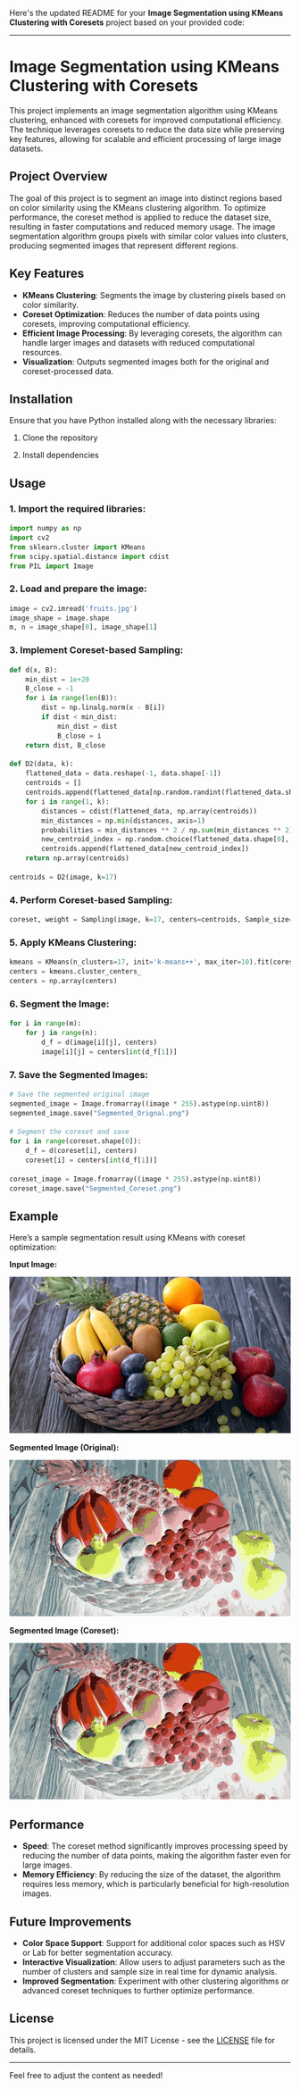 Here's the updated README for your **Image Segmentation using KMeans Clustering with Coresets** project based on your provided code:

---

# Image Segmentation using KMeans Clustering with Coresets

This project implements an image segmentation algorithm using KMeans clustering, enhanced with coresets for improved computational efficiency. The technique leverages coresets to reduce the data size while preserving key features, allowing for scalable and efficient processing of large image datasets.

## Project Overview

The goal of this project is to segment an image into distinct regions based on color similarity using the KMeans clustering algorithm. To optimize performance, the coreset method is applied to reduce the dataset size, resulting in faster computations and reduced memory usage. The image segmentation algorithm groups pixels with similar color values into clusters, producing segmented images that represent different regions.

## Key Features

- **KMeans Clustering**: Segments the image by clustering pixels based on color similarity.
- **Coreset Optimization**: Reduces the number of data points using coresets, improving computational efficiency.
- **Efficient Image Processing**: By leveraging coresets, the algorithm can handle larger images and datasets with reduced computational resources.
- **Visualization**: Outputs segmented images both for the original and coreset-processed data.

## Installation

Ensure that you have Python installed along with the necessary libraries:

1. Clone the repository

2. Install dependencies

## Usage

### 1. Import the required libraries:
```python
import numpy as np
import cv2
from sklearn.cluster import KMeans
from scipy.spatial.distance import cdist
from PIL import Image
```

### 2. Load and prepare the image:
```python
image = cv2.imread('fruits.jpg')
image_shape = image.shape
m, n = image_shape[0], image_shape[1]
```

### 3. Implement Coreset-based Sampling:
```python
def d(x, B):
    min_dist = 1e+20
    B_close = -1
    for i in range(len(B)):
        dist = np.linalg.norm(x - B[i])
        if dist < min_dist:
            min_dist = dist
            B_close = i
    return dist, B_close

def D2(data, k):
    flattened_data = data.reshape(-1, data.shape[-1])
    centroids = []
    centroids.append(flattened_data[np.random.randint(flattened_data.shape[0])])
    for i in range(1, k):
        distances = cdist(flattened_data, np.array(centroids))
        min_distances = np.min(distances, axis=1)
        probabilities = min_distances ** 2 / np.sum(min_distances ** 2)
        new_centroid_index = np.random.choice(flattened_data.shape[0], p=probabilities)
        centroids.append(flattened_data[new_centroid_index])
    return np.array(centroids)

centroids = D2(image, k=17)
```

### 4. Perform Coreset-based Sampling:
```python
coreset, weight = Sampling(image, k=17, centers=centroids, Sample_size=100)
```

### 5. Apply KMeans Clustering:
```python
kmeans = KMeans(n_clusters=17, init='k-means++', max_iter=10).fit(coreset, sample_weight=weight)
centers = kmeans.cluster_centers_
centers = np.array(centers)
```

### 6. Segment the Image:
```python
for i in range(m):
    for j in range(n):
        d_f = d(image[i][j], centers)
        image[i][j] = centers[int(d_f[1])]
```

### 7. Save the Segmented Images:
```python
# Save the segmented original image
segmented_image = Image.fromarray((image * 255).astype(np.uint8))
segmented_image.save("Segmented_Orignal.png")

# Segment the coreset and save
for i in range(coreset.shape[0]):
    d_f = d(coreset[i], centers)
    coreset[i] = centers[int(d_f[1])]
    
coreset_image = Image.fromarray((image * 255).astype(np.uint8))
coreset_image.save("Segmented_Coreset.png")
```

## Example

Here’s a sample segmentation result using KMeans with coreset optimization:

**Input Image:**

![Input Image](fruits.jpg)

**Segmented Image (Original):**

![Segmented Image](Segmented_Orignal.png)

**Segmented Image (Coreset):**

![Segmented Image](Segmented_Coreset.png)

## Performance

- **Speed**: The coreset method significantly improves processing speed by reducing the number of data points, making the algorithm faster even for large images.
- **Memory Efficiency**: By reducing the size of the dataset, the algorithm requires less memory, which is particularly beneficial for high-resolution images.

## Future Improvements

- **Color Space Support**: Support for additional color spaces such as HSV or Lab for better segmentation accuracy.
- **Interactive Visualization**: Allow users to adjust parameters such as the number of clusters and sample size in real time for dynamic analysis.
- **Improved Segmentation**: Experiment with other clustering algorithms or advanced coreset techniques to further optimize performance.

## License

This project is licensed under the MIT License - see the [LICENSE](LICENSE) file for details.

---

Feel free to adjust the content as needed!
